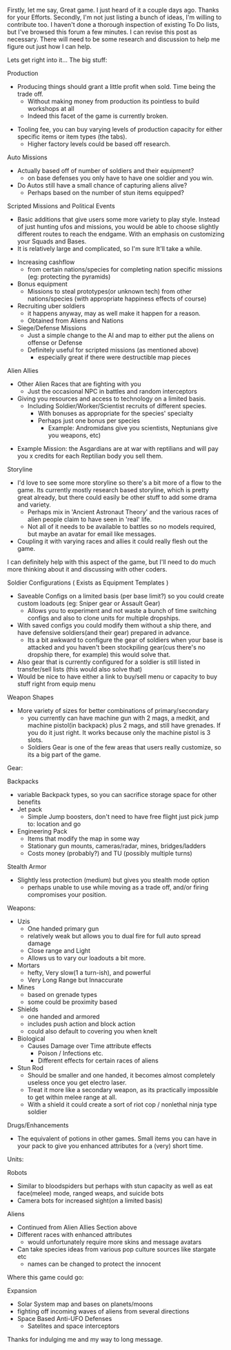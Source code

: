 Firstly, let me say, Great game. I just heard of it a couple days ago.
Thanks for your Efforts. Secondly, I'm not just listing a bunch of
ideas, I'm willing to contribute too. I haven't done a thorough
inspection of existing To Do lists, but I've browsed this forum a few
minutes. I can revise this post as necessary. There will need to be some
research and discussion to help me figure out just how I can help.

Lets get right into it... The big stuff:

Production

- Producing things should grant a little profit when sold. Time being
  the trade off.
  - Without making money from production its pointless to build
    workshops at all
  - Indeed this facet of the game is currently broken.

<!-- -->

- Tooling fee, you can buy varying levels of production capacity for
  either specific items or item types (the tabs).
  - Higher factory levels could be based off research.

Auto Missions

- Actually based off of number of soldiers and their equipment?
  - on base defenses you only have to have one soldier and you win.
- Do Autos still have a small chance of capturing aliens alive?
  - Perhaps based on the number of stun items equipped?

Scripted Missions and Political Events

- Basic additions that give users some more variety to play style.
  Instead of just hunting ufos and missions, you would be able to choose
  slightly different routes to reach the endgame. With an emphasis on
  customizing your Squads and Bases.
- It is relatively large and complicated, so I'm sure It'll take a
  while.

<!-- -->

- Increasing cashflow
  - from certain nations/species for completing nation specific missions
    (eg: protecting the pyramids)
- Bonus equipment
  - Missions to steal prototypes(or unknown tech) from other
    nations/species (with appropriate happiness effects of course)
- Recruiting uber soldiers
  - it happens anyway, may as well make it happen for a reason.
  - Obtained from Aliens and Nations
- Siege/Defense Missions
  - Just a simple change to the AI and map to either put the aliens on
    offense or Defense
  - Definitely useful for scripted missions (as mentioned above)
    - especially great if there were destructible map pieces

Alien Allies

- Other Alien Races that are fighting with you
  - Just the occasional NPC in battles and random interceptors
- Giving you resources and access to technology on a limited basis.
  - Including Soldier/Worker/Scientist recruits of different species.
    - With bonuses as appropriate for the species' specialty
    - Perhaps just one bonus per species
      - Example: Andromidans give you scientists, Neptunians give you
        weapons, etc)

<!-- -->

- Example Mission: the Asgardians are at war with reptilians and will
  pay you x credits for each Reptilian body you sell them.

Storyline

- I'd love to see some more storyline so there's a bit more of a flow to
  the game. Its currently mostly research based storyline, which is
  pretty great already, but there could easily be other stuff to add
  some drama and variety.
  - Perhaps mix in 'Ancient Astronaut Theory' and the various races of
    alien people claim to have seen in 'real' life.
  - Not all of it needs to be available to battles so no models
    required, but maybe an avatar for email like messages.
- Coupling it with varying races and allies it could really flesh out
  the game.

I can definitely help with this aspect of the game, but I'll need to do
much more thinking about it and discussing with other coders.

Soldier Configurations ( Exists as Equipment Templates )

- Saveable Configs on a limited basis (per base limit?) so you could
  create custom loadouts (eg: Sniper gear or Assault Gear)
  - Allows you to experiment and not waste a bunch of time switching
    configs and also to clone units for multiple dropships.
- With saved configs you could modify them without a ship there, and
  have defensive soldiers(and their gear) prepared in advance.
  - Its a bit awkward to configure the gear of soldiers when your base
    is attacked and you haven't been stockpiling gear(cus there's no
    dropship there, for example) this would solve that.
- Also gear that is currently configured for a soldier is still listed
  in transfer/sell lists (this would also solve that)
- Would be nice to have either a link to buy/sell menu or capacity to
  buy stuff right from equip menu

Weapon Shapes

- More variety of sizes for better combinations of primary/secondary
  - you currently can have machine gun with 2 mags, a medkit, and
    machine pistol(in backpack) plus 2 mags, and still have grenades. If
    you do it just right. It works because only the machine pistol is 3
    slots.
  - Soldiers Gear is one of the few areas that users really customize,
    so its a big part of the game.

Gear:

Backpacks

- variable Backpack types, so you can sacrifice storage space for other
  benefits
- Jet pack
  - Simple Jump boosters, don't need to have free flight just pick jump
    to: location and go
- Engineering Pack
  - Items that modify the map in some way
  - Stationary gun mounts, cameras/radar, mines, bridges/ladders
  - Costs money (probably?) and TU (possibly multiple turns)

Stealth Armor

- Slightly less protection (medium) but gives you stealth mode option
  - perhaps unable to use while moving as a trade off, and/or firing
    compromises your position.

Weapons:

- Uzis
  - One handed primary gun
  - relatively weak but allows you to dual fire for full auto spread
    damage
  - Close range and Light
  - Allows us to vary our loadouts a bit more.
- Mortars
  - hefty, Very slow(1 a turn-ish), and powerful
  - Very Long Range but Innaccurate
- Mines
  - based on grenade types
  - some could be proximity based
- Shields
  - one handed and armored
  - includes push action and block action
  - could also default to covering you when knelt
- Biological
  - Causes Damage over Time attribute effects
    - Poison / Infections etc.
    - Different effects for certain races of aliens
- Stun Rod
  - Should be smaller and one handed, it becomes almost completely
    useless once you get electro laser.
  - Treat it more like a secondary weapon, as its practically impossible
    to get within melee range at all.
  - With a shield it could create a sort of riot cop / nonlethal ninja
    type soldier

Drugs/Enhancements

- The equivalent of potions in other games. Small items you can have in
  your pack to give you enhanced attributes for a (very) short time.

Units:

Robots

- Similar to bloodspiders but perhaps with stun capacity as well as eat
  face(melee) mode, ranged weaps, and suicide bots
- Camera bots for increased sight(on a limited basis)

Aliens

- Continued from Alien Allies Section above
- Different races with enhanced attributes
  - would unfortunately require more skins and message avatars
- Can take species ideas from various pop culture sources like stargate
  etc
  - names can be changed to protect the innocent

Where this game could go:

Expansion

- Solar System map and bases on planets/moons
- fighting off incoming waves of aliens from several directions
- Space Based Anti-UFO Defenses
  - Satelites and space interceptors

Thanks for indulging me and my way to long message.